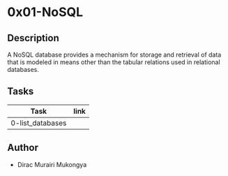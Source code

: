 # 0x01-NoSQL

## Description

A NoSQL database provides a mechanism for storage and retrieval of data that is modeled in means other than the tabular relations used in relational databases.

## Tasks

| Task | link |
| :---: | :---: |
| 0-list_databases | |


## Author

* Dirac Murairi Mukongya